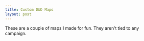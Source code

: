 ```yaml
---
title: Custom D&D Maps
layout: post
---
```

These are a couple of maps  I  made for fun. They aren't tied to any campaign.
